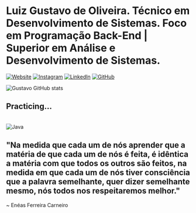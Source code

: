 # Luiz Gustavo de Oliveira. Técnico em Desenvolvimento de Sistemas. Foco em Programação Back-End | Superior em Análise e Desenvolvimento de Sistemas.

[![Website](https://img.shields.io/badge/website-000000?style=for-the-badge&logo=About.me&logoColor=white)](https://gustavctt.netlify.app)
[![Instagram](https://img.shields.io/badge/Instagram-E4405F?style=for-the-badge&logo=instagram&logoColor=white)](https://www.instagram.com/uoliveira._/)
[![LinkedIn](https://img.shields.io/badge/LinkedIn-0077B5?style=for-the-badge&logo=linkedin&logoColor=white)](https://www.linkedin.com/in/luiz-gustavo-de-oliveira-abab43259/)
[![GitHub](https://img.shields.io/badge/GitHub-100000?style=for-the-badge&logo=github&logoColor=white)](https://github.com/oGustaa)

![Gustavo GitHub stats](https://github-readme-stats.vercel.app/api?username=oGustaa&show_icons=true&theme=dracula)

## Practicing...


<div style="display:inline-block"><br/>
<img align="center" alt="Java" src="https://img.shields.io/badge/Java-ED8B00?style=for-the-badge&logo=java&logoColor=white"/>
</div><br/>

## "Na medida que cada um de nós aprender que a matéria de que cada um de nós é feita, é idêntica a matéria com que todos os outros são feitos, na medida em que cada um de nós tiver consciência que a palavra semelhante, quer dizer semelhante mesmo, nós todos nos respeitaremos melhor."
 ~ Enéas Ferreira Carneiro 
